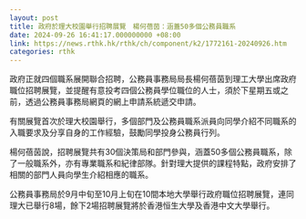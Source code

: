```yaml
---
layout: post
title: 政府於理大校園舉行招聘展覽　楊何蓓茵：涵蓋50多個公務員職系
date: 2024-09-26 16:41:17.000000000 +08:00
link: https://news.rthk.hk/rthk/ch/component/k2/1772161-20240926.htm
categories: rthk
---
```


政府正就四個職系展開聯合招聘，公務員事務局局長楊何蓓茵到理工大學出席政府職位招聘展覽，並提醒有意投考四個公務員學位職位的人士，須於下星期五或之前，透過公務員事務局網頁的網上申請系統遞交申請。

有關展覽首次於理大校園舉行，多個部門及公務員職系派員向同學介紹不同職系的入職要求及分享自身的工作經驗，鼓勵同學投身公務員行列。

楊何蓓茵說，招聘展覽共有30個決策局和部門參與，涵蓋50多個公務員職系，除了一般職系外，亦有專業職系和紀律部隊。針對理大提供的課程特點，政府安排了相關的部門人員向學生介紹相應的職系。

公務員事務局於9月中旬至10月上旬在10間本地大學舉行政府職位招聘展覽，連同理大已舉行8場，餘下2場招聘展覽將於香港恒生大學及香港中文大學舉行。
